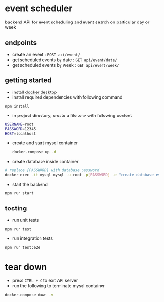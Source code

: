 # event scheduler

backend API for event scheduling and event search on particular day or week

## endpoints
- create an event : `POST api/event/`
- get scheduled events by date : `GET api/event/date/`
- get scheduled events by week : `GET api/event/week/`

## getting started

- install [docker desktop](https://www.docker.com/products/docker-desktop)
- install required dependencies with following command

```sh
npm install
```

- in project directory, create a file .env with following content

```sh
USERNAME=root
PASSWORD=12345
HOST=localhost
```

- create and start mysql container

  ```sh
  docker-compose up -d
  ```

- create database inside container

```sh
# replace [PASSWORD] with database password
docker exec -it mysql mysql -u root -p[PASSWORD] -e "create database events;"
```

- start the backend

```sh
npm run start
```

## testing

- run unit tests

```sh
npm run test
```

- run integration tests

```sh
npm run test:e2e
```

# tear down

- press `CTRL + C` to exit API server
- run the following to terminate mysql container

```sh
docker-compose down -v
```
